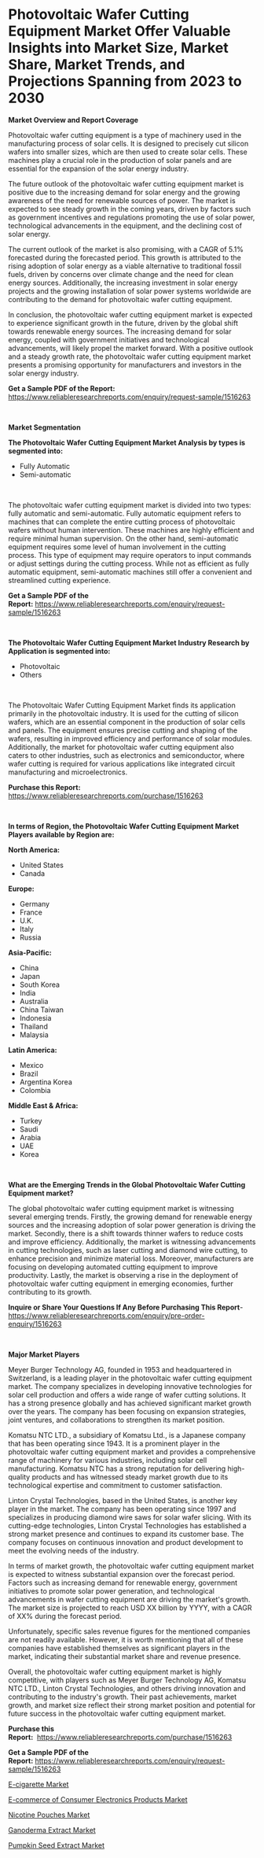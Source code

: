 <p><h1>Photovoltaic Wafer Cutting Equipment Market Offer Valuable Insights into Market Size, Market Share, Market Trends, and Projections Spanning from 2023 to 2030</h1></p><p><strong>Market Overview and Report Coverage</strong></p>
<p><p>Photovoltaic wafer cutting equipment is a type of machinery used in the manufacturing process of solar cells. It is designed to precisely cut silicon wafers into smaller sizes, which are then used to create solar cells. These machines play a crucial role in the production of solar panels and are essential for the expansion of the solar energy industry.</p><p>The future outlook of the photovoltaic wafer cutting equipment market is positive due to the increasing demand for solar energy and the growing awareness of the need for renewable sources of power. The market is expected to see steady growth in the coming years, driven by factors such as government incentives and regulations promoting the use of solar power, technological advancements in the equipment, and the declining cost of solar energy.</p><p>The current outlook of the market is also promising, with a CAGR of 5.1% forecasted during the forecasted period. This growth is attributed to the rising adoption of solar energy as a viable alternative to traditional fossil fuels, driven by concerns over climate change and the need for clean energy sources. Additionally, the increasing investment in solar energy projects and the growing installation of solar power systems worldwide are contributing to the demand for photovoltaic wafer cutting equipment.</p><p>In conclusion, the photovoltaic wafer cutting equipment market is expected to experience significant growth in the future, driven by the global shift towards renewable energy sources. The increasing demand for solar energy, coupled with government initiatives and technological advancements, will likely propel the market forward. With a positive outlook and a steady growth rate, the photovoltaic wafer cutting equipment market presents a promising opportunity for manufacturers and investors in the solar energy industry.</p></p>
<p><strong>Get a Sample PDF of the Report:</strong> <a href="https://www.reliableresearchreports.com/enquiry/request-sample/1516263">https://www.reliableresearchreports.com/enquiry/request-sample/1516263</a></p>
<p>&nbsp;</p>
<p><strong>Market Segmentation</strong></p>
<p><strong>The Photovoltaic Wafer Cutting Equipment Market Analysis by types is segmented into:</strong></p>
<p><ul><li>Fully Automatic</li><li>Semi-automatic</li></ul></p>
<p>&nbsp;</p>
<p><p>The photovoltaic wafer cutting equipment market is divided into two types: fully automatic and semi-automatic. Fully automatic equipment refers to machines that can complete the entire cutting process of photovoltaic wafers without human intervention. These machines are highly efficient and require minimal human supervision. On the other hand, semi-automatic equipment requires some level of human involvement in the cutting process. This type of equipment may require operators to input commands or adjust settings during the cutting process. While not as efficient as fully automatic equipment, semi-automatic machines still offer a convenient and streamlined cutting experience.</p></p>
<p><strong>Get a Sample PDF of the Report:</strong>&nbsp;<a href="https://www.reliableresearchreports.com/enquiry/request-sample/1516263">https://www.reliableresearchreports.com/enquiry/request-sample/1516263</a></p>
<p>&nbsp;</p>
<p><strong>The Photovoltaic Wafer Cutting Equipment Market Industry Research by Application is segmented into:</strong></p>
<p><ul><li>Photovoltaic</li><li>Others</li></ul></p>
<p>&nbsp;</p>
<p><p>The Photovoltaic Wafer Cutting Equipment Market finds its application primarily in the photovoltaic industry. It is used for the cutting of silicon wafers, which are an essential component in the production of solar cells and panels. The equipment ensures precise cutting and shaping of the wafers, resulting in improved efficiency and performance of solar modules. Additionally, the market for photovoltaic wafer cutting equipment also caters to other industries, such as electronics and semiconductor, where wafer cutting is required for various applications like integrated circuit manufacturing and microelectronics.</p></p>
<p><strong>Purchase this Report:</strong>&nbsp; <a href="https://www.reliableresearchreports.com/purchase/1516263">https://www.reliableresearchreports.com/purchase/1516263</a></p>
<p>&nbsp;</p>
<p><strong>In terms of Region, the Photovoltaic Wafer Cutting Equipment Market Players available by Region are:</strong></p>
<p>
    <p> <strong> North America: </strong>
        <ul>
            <li>United States</li>
            <li>Canada</li>
        </ul>
        </p> 
    <p> <strong> Europe: </strong>
        <ul>
            <li>Germany</li>
            <li>France</li>
            <li>U.K.</li>
            <li>Italy</li>
            <li>Russia</li>
        </ul>
        </p> 
    <p> <strong> Asia-Pacific: </strong>
        <ul>
            <li>China</li>
            <li>Japan</li>
            <li>South Korea</li>
            <li>India</li>
            <li>Australia</li>
            <li>China Taiwan</li>
            <li>Indonesia</li>
            <li>Thailand</li>
            <li>Malaysia</li>
        </ul>
        </p> 
    <p> <strong> Latin America: </strong>
        <ul>
            <li>Mexico</li>
            <li>Brazil</li>
            <li>Argentina Korea</li>
            <li>Colombia</li>
        </ul>
        </p> 
    <p> <strong> Middle East & Africa: </strong>
        <ul>
            <li>Turkey</li>
            <li>Saudi</li>
            <li>Arabia</li>
            <li>UAE</li>
            <li>Korea</li>
        </ul>
    </p>
    </p>
<p>&nbsp;</p>
<p><strong>What are the Emerging Trends in the Global Photovoltaic Wafer Cutting Equipment market?</strong></p>
<p><p>The global photovoltaic wafer cutting equipment market is witnessing several emerging trends. Firstly, the growing demand for renewable energy sources and the increasing adoption of solar power generation is driving the market. Secondly, there is a shift towards thinner wafers to reduce costs and improve efficiency. Additionally, the market is witnessing advancements in cutting technologies, such as laser cutting and diamond wire cutting, to enhance precision and minimize material loss. Moreover, manufacturers are focusing on developing automated cutting equipment to improve productivity. Lastly, the market is observing a rise in the deployment of photovoltaic wafer cutting equipment in emerging economies, further contributing to its growth.</p></p>
<p><strong>Inquire or Share Your Questions If Any Before Purchasing This Report</strong>- <a href="https://www.reliableresearchreports.com/enquiry/pre-order-enquiry/1516263">https://www.reliableresearchreports.com/enquiry/pre-order-enquiry/1516263</a></p>
<p>&nbsp;</p>
<p><strong>Major Market Players</strong></p>
<p><p>Meyer Burger Technology AG, founded in 1953 and headquartered in Switzerland, is a leading player in the photovoltaic wafer cutting equipment market. The company specializes in developing innovative technologies for solar cell production and offers a wide range of wafer cutting solutions. It has a strong presence globally and has achieved significant market growth over the years. The company has been focusing on expansion strategies, joint ventures, and collaborations to strengthen its market position.</p><p>Komatsu NTC LTD., a subsidiary of Komatsu Ltd., is a Japanese company that has been operating since 1943. It is a prominent player in the photovoltaic wafer cutting equipment market and provides a comprehensive range of machinery for various industries, including solar cell manufacturing. Komatsu NTC has a strong reputation for delivering high-quality products and has witnessed steady market growth due to its technological expertise and commitment to customer satisfaction.</p><p>Linton Crystal Technologies, based in the United States, is another key player in the market. The company has been operating since 1997 and specializes in producing diamond wire saws for solar wafer slicing. With its cutting-edge technologies, Linton Crystal Technologies has established a strong market presence and continues to expand its customer base. The company focuses on continuous innovation and product development to meet the evolving needs of the industry.</p><p>In terms of market growth, the photovoltaic wafer cutting equipment market is expected to witness substantial expansion over the forecast period. Factors such as increasing demand for renewable energy, government initiatives to promote solar power generation, and technological advancements in wafer cutting equipment are driving the market's growth. The market size is projected to reach USD XX billion by YYYY, with a CAGR of XX% during the forecast period.</p><p>Unfortunately, specific sales revenue figures for the mentioned companies are not readily available. However, it is worth mentioning that all of these companies have established themselves as significant players in the market, indicating their substantial market share and revenue presence.</p><p>Overall, the photovoltaic wafer cutting equipment market is highly competitive, with players such as Meyer Burger Technology AG, Komatsu NTC LTD., Linton Crystal Technologies, and others driving innovation and contributing to the industry's growth. Their past achievements, market growth, and market size reflect their strong market position and potential for future success in the photovoltaic wafer cutting equipment market.</p></p>
<p><strong>Purchase this Report:</strong>&nbsp;&nbsp;<a href="https://www.reliableresearchreports.com/purchase/1516263">https://www.reliableresearchreports.com/purchase/1516263</a></p>
<p></p>
<p><strong>Get a Sample PDF of the Report:</strong>&nbsp;<a href="https://www.reliableresearchreports.com/enquiry/request-sample/1516263">https://www.reliableresearchreports.com/enquiry/request-sample/1516263</a></p>
<p><p><a href="https://www.linkedin.com/pulse/e-cigarette-market-share-amp-new-trends-analysis-report-type-0hrjf/">E-cigarette Market</a></p><p><a href="https://www.linkedin.com/pulse/decoding-e-commerce-consumer-electronics-products-market-47bef/">E-commerce of Consumer Electronics Products Market</a></p><p><a href="https://www.linkedin.com/pulse/nicotine-pouches-market-size-2023-2030-global-industrial-vrc7f/">Nicotine Pouches Market</a></p><p><a href="https://medium.com/@gerardowolf/ganoderma-extract-market-size-and-market-trends-complete-industry-overview-2023-to-2030-ba331e972a03">Ganoderma Extract Market</a></p><p><a href="https://medium.com/@hazelharvey1918/pumpkin-seed-extract-market-research-report-its-history-and-forecast-2023-to-2030-c33939a5dc56">Pumpkin Seed Extract Market</a></p></p>